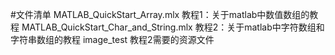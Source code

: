 #文件清单
MATLAB_QuickStart_Array.mlx     教程1：关于matlab中数值数组的教程
MATLAB_QuickStart_Char_and_String.mlx       教程2：关于matlab中字符数组和字符串数组的教程
image_test      教程2需要的资源文件